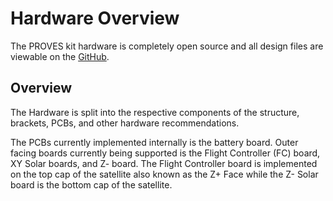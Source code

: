 # Hardware Overview
The PROVES kit hardware is completely open source and all design files are viewable on the [GitHub](www.github.com/proveskit).
## Overview
The Hardware is split into the respective components of the structure, brackets, PCBs, and other hardware recommendations. 

The PCBs currently implemented internally is the battery board. Outer facing boards currently being supported is the Flight Controller (FC) board, XY Solar boards, and Z- board. The Flight Controller board is implemented on the top cap of the satellite also known as the Z+ Face while the Z- Solar board is the bottom cap of the satellite.